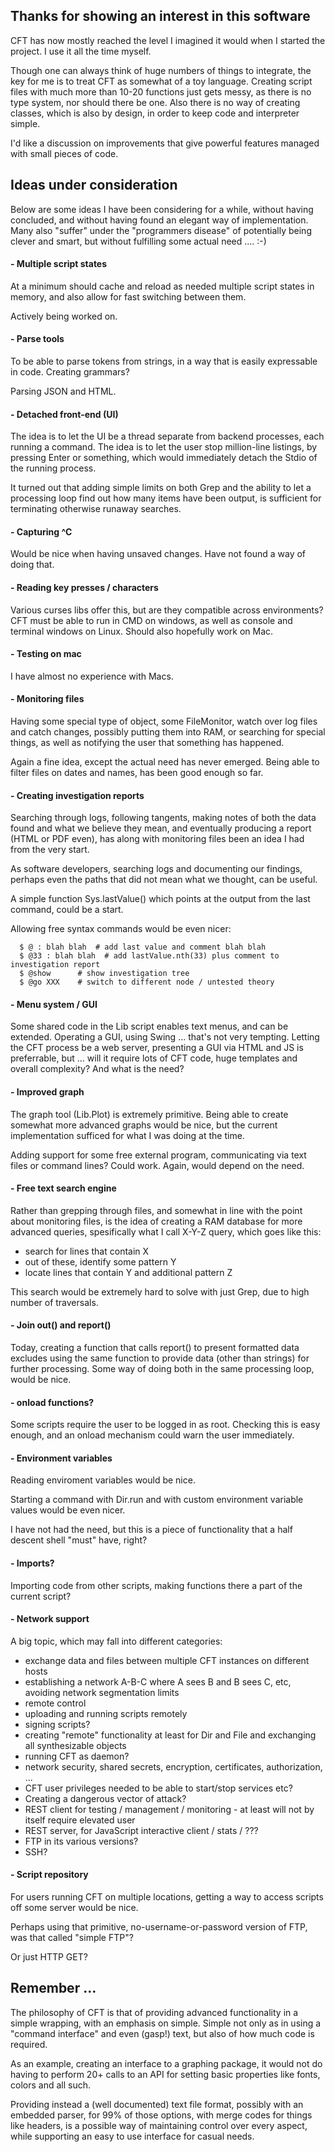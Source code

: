 ## Thanks for showing an interest in this software

CFT has now mostly reached the level I imagined it would when I started the project. I use it all the time myself.

Though one can always think of huge numbers of things to integrate, the key for me is to treat CFT as somewhat of
a toy language. Creating script files with much more than 10-20 functions just gets messy, as there is no
type system, nor should there be one. Also there is no way of creating classes, which is also by design, in order
to keep code and interpreter simple.

I'd like a discussion on improvements that give powerful features managed with small pieces of code.

## Ideas under consideration

Below are some ideas I have been considering for a while, without having concluded, and without having found an elegant
way of implementation. Many also "suffer" under the "programmers disease" of potentially being clever and smart, but without 
fulfilling some actual need .... :-)

#### - Multiple script states

At a minimum should cache and reload as needed multiple script states in memory, and also allow
for fast switching between them.

Actively being worked on.

#### - Parse tools

To be able to parse tokens from strings, in a way that is easily expressable in code. Creating grammars?

Parsing JSON and HTML.

#### - Detached front-end (UI)

The idea is to let the UI be a thread separate from backend processes, each running a command. The idea is to let the user 
stop million-line listings, by pressing Enter or something, which would immediately detach the Stdio of the
running process.

It turned out that adding simple limits on both Grep and the ability to let a processing loop find out how many items
have been output, is sufficient for terminating otherwise runaway searches.

#### - Capturing ^C

Would be nice when having unsaved changes. Have not found a way of doing that.

#### - Reading key presses / characters

Various curses libs offer this, but are they compatible across environments? CFT must be able to run in CMD on windows, as
well as console and terminal windows on Linux. Should also hopefully work on Mac.

#### - Testing on mac

I have almost no experience with Macs.

#### - Monitoring files

Having some special type of object, some FileMonitor, watch over log files and catch changes, possibly putting them into 
RAM, or searching for special things, as well as notifying the user that something has happened.

Again a fine idea, except the actual need has never emerged. Being able to filter files on dates and names, has been 
good enough so far.

#### - Creating investigation reports

Searching through logs, following tangents, making notes of both the data found and what we believe they mean, 
and eventually producing a report (HTML or PDF even), has along with monitoring files been an idea I had
from the very start. 

As software developers, searching logs and documenting our findings, perhaps even the paths that did not mean
what we thought, can be useful.

A simple function Sys.lastValue() which points at the output from the last command, could be a start.

Allowing free syntax commands would be even nicer:
```
  $ @ : blah blah  # add last value and comment blah blah
  $ @33 : blah blah  # add lastValue.nth(33) plus comment to investigation report
  $ @show      # show investigation tree
  $ @go XXX    # switch to different node / untested theory
```


#### - Menu system / GUI

Some shared code in the Lib script enables text menus, and can be extended. Operating a GUI, using Swing ... that's not
very tempting. Letting the CFT process be a web server, presenting a GUI via HTML and JS is preferrable,
but ... will it require lots of CFT code, huge templates and overall complexity? And what is the need?

#### - Improved graph

The graph tool (Lib.Plot) is extremely primitive. Being able to create somewhat more advanced graphs would be nice, but
the current implementation sufficed for what I was doing at the time. 

Adding support for some free external program, communicating via text files or command lines? Could work. Again, 
would depend on the need.

#### - Free text search engine

Rather than grepping through files, and somewhat in line with the point about monitoring files, is the idea of
creating a RAM database for more advanced queries, spesifically what I call X-Y-Z query, which goes like this:

- search for lines that contain X
- out of these, identify some pattern Y
- locate lines that contain Y and additional pattern Z

This search would be extremely hard to solve with just Grep, due to high number of traversals.

#### - Join out() and report()

Today, creating a function that calls report() to present formatted data excludes using the same function to
provide data (other than strings) for further processing. Some way of doing both in the same processing 
loop, would be nice.

#### - onload functions?

Some scripts require the user to be logged in as root. Checking this is easy enough, and an onload
mechanism could warn the user immediately.

#### - Environment variables

Reading enviroment variables would be nice.

Starting a command with Dir.run and with custom environment variable values would be even nicer.

I have not had the need, but this is a piece of functionality that a half descent shell "must" have, right?


#### - Imports?

Importing code from other scripts, making functions there a part of the current script? 

#### - Network support

A big topic, which may fall into different categories:

- exchange data and files between multiple CFT instances on different hosts
- establishing a network A-B-C where A sees B and B sees C, etc, avoiding network segmentation limits
- remote control
- uploading and running scripts remotely
- signing scripts?
- creating "remote" functionality at least for Dir and File and exchanging all synthesizable objects
- running CFT as daemon? 
- network security, shared secrets, encryption, certificates, authorization, ...
- CFT user privileges needed to be able to start/stop services etc?
- Creating a dangerous vector of attack?
- REST client for testing / management / monitoring - at least will not by itself require elevated user
- REST server, for JavaScript interactive client / stats / ???
- FTP in its various versions?
- SSH?

#### - Script repository

For users running CFT on multiple locations, getting a way to access scripts off some server would be nice. 

Perhaps using that primitive, no-username-or-password version of FTP, was that called "simple FTP"? 

Or just HTTP GET?

## Remember ...

The philosophy of CFT is that of providing advanced functionality in a simple wrapping, with an emphasis
on simple. Simple not only as in using a "command interface" and even (gasp!) text, but also of how
much code is required. 

As an example, creating an interface to a graphing package, it would not do having to perform 20+ calls
to an API for setting basic properties like fonts, colors and all such. 

Providing instead a (well documented) text file format, possibly with an embedded parser, for 99% of those
options, with merge codes for things like headers, is a possible way of maintaining control over
every aspect, while supporting an easy to use interface for casual needs.

 

